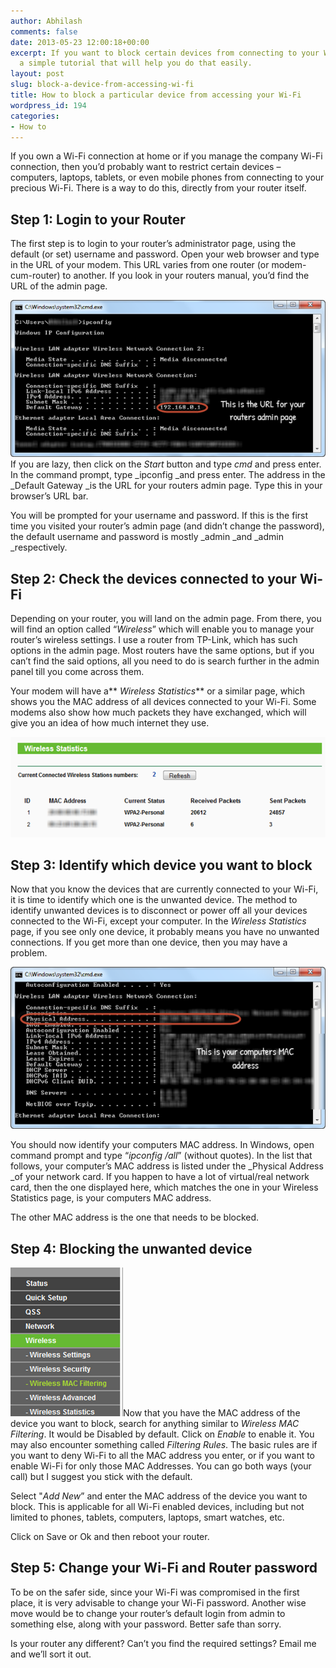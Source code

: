 ```yaml
---
author: Abhilash
comments: false
date: 2013-05-23 12:00:18+00:00
excerpt: If you want to block certain devices from connecting to your WiFi, here is
  a simple tutorial that will help you do that easily.
layout: post
slug: block-a-device-from-accessing-wi-fi
title: How to block a particular device from accessing your Wi-Fi
wordpress_id: 194
categories:
- How to
---
```


If you own a Wi-Fi connection at home or if you manage the company Wi-Fi connection, then you’d probably want to restrict certain devices – computers, laptops, tablets, or even mobile phones from connecting to your precious Wi-Fi. There is a way to do this, directly from your router itself.


## Step 1: Login to your Router


The first step is to login to your router’s administrator page, using the default (or set) username and password. Open your web browser and type in the URL of your modem. This URL varies from one router (or modem-cum-router) to another. If you look in your routers manual, you’d find the URL of the admin page.

[![url-router-admin-page](images/url-router-admin-page_thumb.png)](http://img.techcovered.org/tc/url-router-admin-page.png)If you are lazy, then click on the _Start_ button and type _cmd_ and press enter. In the command prompt, type _ipconfig _and press enter. The address in the _Default Gateway _is the URL for your routers admin page. Type this in your browser’s URL bar.

You will be prompted for your username and password. If this is the first time you visited your router’s admin page (and didn’t change the password), the default username and password is mostly _admin _and _admin _respectively.


## Step 2: Check the devices connected to your Wi-Fi


Depending on your router, you will land on the admin page. From there, you will find an option called “_Wireless_” which will enable you to manage your router’s wireless settings. I use a router from TP-Link, which has such options in the admin page. Most routers have the same options, but if you can’t find the said options, all you need to do is search further in the admin panel till you come across them.

Your modem will have a** _Wireless Statistics_** or a similar page, which shows you the MAC address of all devices connected to your Wi-Fi. Some modems also show how much packets they have exchanged, which will give you an idea of how much internet they use.

[![mac-address-wireless](images/mac-address-wireless_thumb.png)](http://img.techcovered.org/tc/mac-address-wireless.png)


## Step 3: Identify which device you want to block


Now that you know the devices that are currently connected to your Wi-Fi, it is time to identify which one is the unwanted device. The method to identify unwanted devices is to disconnect or power off all your devices connected to the Wi-Fi, except your computer. In the _Wireless Statistics_ page, if you see only one device, it probably means you have no unwanted connections. If you get more than one device, then you may have a problem.

[![mac-address-computer](images/mac-address-computer_thumb.png)](http://img.techcovered.org/tc/mac-address-computer.png)

You should now identify your computers MAC address. In Windows, open command prompt and type “_ipconfig /all_” (without quotes). In the list that follows, your computer’s MAC address is listed under the _Physical Address _of your network card. If you happen to have a lot of virtual/real network card, then the one displayed here, which matches the one in your Wireless Statistics page, is your computers MAC address.

The other MAC address is the one that needs to be blocked.


## Step 4: Blocking the unwanted device


[![mac-filtering-router](images/mac-filtering-router_thumb.png)](http://img.techcovered.org/tc/mac-filtering-router.png)Now that you have the MAC address of the device you want to block, search for anything similar to _Wireless MAC Filtering_. It would be Disabled by default. Click on _Enable_ to enable it. You may also encounter something called _Filtering Rules_. The basic rules are if you want to deny Wi-Fi to all the MAC address you enter, or if you want to enable Wi-Fi for only those MAC Addresses. You can go both ways (your call) but I suggest you stick with the default.

Select "_Add New_” and enter the MAC address of the device you want to block. This is applicable for all Wi-Fi enabled devices, including but not limited to phones, tablets, computers, laptops, smart watches, etc.

Click on Save or Ok and then reboot your router.


## Step 5: Change your Wi-Fi and Router password


To be on the safer side, since your Wi-Fi was compromised in the first place, it is very advisable to change your Wi-Fi password. Another wise move would be to change your router’s default login from admin to something else, along with your password. Better safe than sorry.

Is your router any different? Can’t you find the required settings? Email me and we’ll sort it out.
